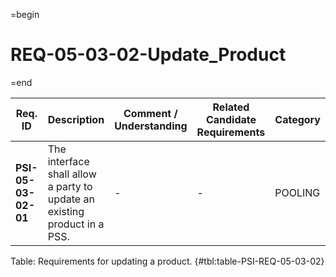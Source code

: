 =begin

# REQ-05-03-02-Update_Product

=end

| Req. ID                        | Description                         | Comment / Understanding                  | Related Candidate Requirements | Category                       |
| ------------------------------ | ----------------------------------- | ---------------------------------------- | ------------------------------ | ------------------------------ |
| __PSI-05-03-02-01__ | The interface shall allow a party to update an existing product in a PSS. | -                       | -                              | POOLING  |

Table: Requirements for updating a product. {#tbl:table-PSI-REQ-05-03-02}
